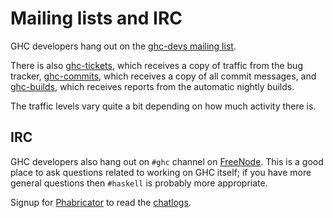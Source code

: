 # Mailing lists and IRC



GHC developers hang out on the [
ghc-devs mailing list](http://www.haskell.org/mailman/listinfo/ghc-devs).



There is also [
ghc-tickets](http://www.haskell.org/mailman/listinfo/ghc-tickets), which receives a copy of traffic from the bug tracker, [
ghc-commits](http://www.haskell.org/mailman/listinfo/ghc-commits), which receives a copy of all commit messages, and [
ghc-builds](http://www.haskell.org/mailman/listinfo/ghc-builds), which receives reports from the automatic nightly builds.



The traffic levels vary quite a bit depending on how much activity there is.


## IRC



GHC developers also hang out on `#ghc` channel on [
FreeNode](http://freenode.net/). This is a good place to ask questions related to working on GHC itself; if you have more general questions then `#haskell` is probably more appropriate.



Signup for [Phabricator](phabricator) to read the [
chatlogs](https://phabricator.haskell.org/chatlog/).


